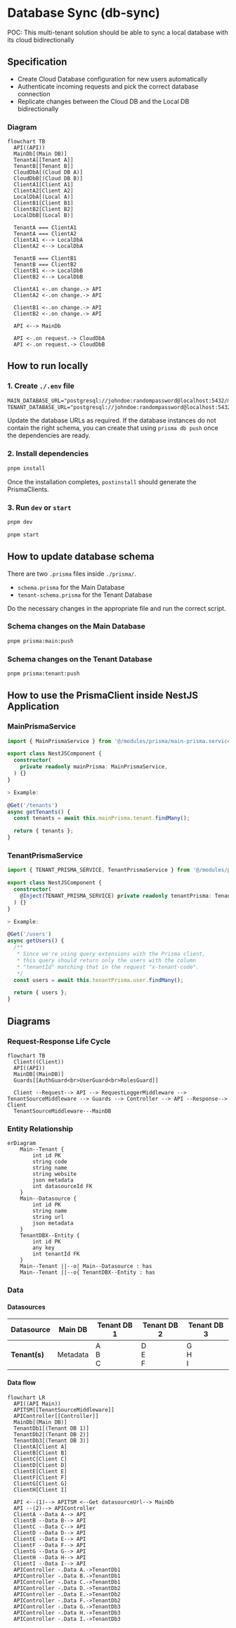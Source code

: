 # Database Sync (db-sync)

POC: This multi-tenant solution should be able to sync a local database with its cloud bidirectionally

## Specification

- Create Cloud Database configuration for new users automatically
- Authenticate incoming requests and pick the correct database connection
- Replicate changes between the Cloud DB and the Local DB bidirectionally

### Diagram

```mermaid
flowchart TB
  API((API))
  MainDb[(Main DB)]
  TenantA[[Tenant A]]
  TenantB[[Tenant B]]
  CloudDbA[(Cloud DB A)]
  CloudDbB[(Cloud DB B)]
  ClientA1[Client A1]
  ClientA2[Client A2]
  LocalDbA[(Local A)]
  ClientB1[Client B1]
  ClientB2[Client B2]
  LocalDbB[(Local B)]

  TenantA === ClientA1
  TenantA === ClientA2
  ClientA1 <--> LocalDbA
  ClientA2 <--> LocalDbA

  TenantB === ClientB1
  TenantB === ClientB2
  ClientB1 <--> LocalDbB
  ClientB2 <--> LocalDbB

  ClientA1 <-.on change.-> API
  ClientA2 <-.on change.-> API

  ClientB1 <-.on change.-> API
  ClientB2 <-.on change.-> API

  API <--> MainDb

  API <-.on request.-> CloudDbA
  API <-.on request.-> CloudDbB
```

## How to run locally

### 1. Create `./.env` file

```txt
MAIN_DATABASE_URL="postgresql://johndoe:randompassword@localhost:5432/mydb?schema=public"
TENANT_DATABASE_URL="postgresql://johndoe:randompassword@localhost:5432/mydb?schema=public"
```

Update the database URLs as required. If the database instances do not contain the right schema, you can create that using `prisma db push` once the dependencies are ready.

### 2. Install dependencies

```bash
pnpm install
```

Once the installation completes, `postinstall` should generate the PrismaClients.

### 3. Run `dev` or `start`

```bash
pnpm dev
```

```bash
pnpm start
```

## How to update database schema

There are two `.prisma` files inside `./prisma/`.

- `schema.prisma` for the Main Database
- `tenant-schema.prisma` for the Tenant Database

Do the necessary changes in the appropriate file and run the correct script.

### Schema changes on the Main Database

```bash
pnpm prisma:main:push
```

### Schema changes on the Tenant Database

```bash
pnpm prisma:tenant:push
```

## How to use the PrismaClient inside NestJS Application

### MainPrismaService

```ts
import { MainPrismaService } from '@/modules/prisma/main-prisma.service';

export class NestJSComponent {
  constructor(
    private readonly mainPrisma: MainPrismaService,
  ) {}
}
```

```ts
> Example:

@Get('/tenants')
async getTenants() {
  const tenants = await this.mainPrisma.tenant.findMany();

  return { tenants };
}
```

### TenantPrismaService

```ts
import { TENANT_PRISMA_SERVICE, TenantPrismaService } from '@/modules/prisma/tenant-prisma.service';

export class NestJSComponent {
  constructor(
    @Inject(TENANT_PRISMA_SERVICE) private readonly tenantPrisma: TenantPrismaService
  ) {}
}
```

```ts
> Example:

@Get('/users')
async getUsers() {
  /**
   * Since we're using query extensions with the Prisma client,
   * this query should return only the users with the column
   * "tenantId" matching that in the request "x-tenant-code".
   */
  const users = await this.tenantPrisma.user.findMany();

  return { users };
}
```

## Diagrams

### Request-Response Life Cycle

```mermaid
flowchart TB
  Client((Client))
  API((API))
  MainDB[(MainDB)]
  Guards[[AuthGuard<br>UserGuard<br>RolesGuard]]

  Client --Request--> API --> RequestLoggerMiddleware --> TenantSourceMiddleware --> Guards --> Controller --> API --Response--> Client
  TenantSourceMiddleware---MainDB
```

### Entity Relationship

```mermaid
erDiagram
    Main--Tenant {
        int id PK
        string code
        string name
        string website
        json metadata
        int datasourceId FK
    }
    Main--Datasource {
        int id PK
        string name
        string url
        json metadata
    }
    TenantDBX--Entity {
        int id PK
        any key
        int tenantId FK
    }
    Main--Tenant ||--o| Main--Datasource : has
    Main--Tenant ||--o{ TenantDBX--Entity : has
```

### Data

#### Datasources

| Datasource    | Main DB  | Tenant DB 1 | Tenant DB 2 | Tenant DB 3 |
| ------------- | -------- | ----------- | ----------- | ----------- |
| **Tenant(s)** | Metadata | A<br>B<br>C | D<br>E<br>F | G<br>H<br>I |

#### Data flow

```mermaid
flowchart LR
  API((API Main))
  APITSM[[TenantSourceMiddleware]]
  APIController[[Controller]]
  MainDb[(Main DB)]
  TenantDb1[(Tenant DB 1)]
  TenantDb2[(Tenant DB 2)]
  TenantDb3[(Tenant DB 3)]
  ClientA[Client A]
  ClientB[Client B]
  ClientC[Client C]
  ClientD[Client D]
  ClientE[Client E]
  ClientF[Client F]
  ClientG[Client G]
  ClientH[Client I]

  API <--(1)--> APITSM <--Get datasourceUrl--> MainDb
  API --(2)--> APIController
  ClientA --Data A--> API
  ClientB --Data B--> API
  ClientC --Data C--> API
  ClientD --Data D--> API
  ClientE --Data E--> API
  ClientF --Data F--> API
  ClientG --Data G--> API
  ClientH --Data H--> API
  ClientI --Data I--> API
  APIController -.Data A.->TenantDb1
  APIController -.Data B.->TenantDb1
  APIController -.Data C.->TenantDb1
  APIController -.Data D.->TenantDb2
  APIController -.Data E.->TenantDb2
  APIController -.Data F.->TenantDb2
  APIController -.Data G.->TenantDb3
  APIController -.Data H.->TenantDb3
  APIController -.Data I.->TenantDb3
```
